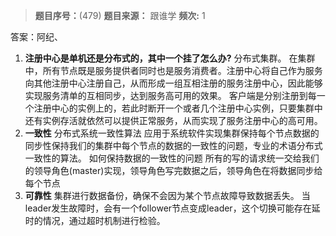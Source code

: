 > **题目序号：**(479)
> **题目来源：** 跟谁学
> **频次:** 1   

答案：阿纪、

1. **注册中心是单机还是分布式的，其中一个挂了怎么办?**
   分布式集群。 在集群中，所有节点既是服务提供者同时也是服务消费者。注册中心将自己作为服务向其他注册中心注册自己，从而形成一组互相注册的服务注册中心，因此能够实现服务清单的互相同步，达到服务高可用的效果。
   客户端是分别注册到每一个注册中心的实例上的，若此时断开一个或者几个注册中心实例，只要集群中还有实例存活就依然可以提供正常服务，从而实现了服务注册中心的高可用。
2. **一致性**
   分布式系统一致性算法 应用于系统软件实现集群保持每个节点数据的同步性保持我们的集群中每个节点的数据的一致性的问题，专业的术语分布式一致性的算法。
   如何保持数据的一致性的问题
   所有的写的请求统一交给我们的领导角色(master)实现，领导角色写完数据之后，领导角色在将数据同步给每个节点 
3. **可靠性**
   集群进行数据备份，确保不会因为某个节点故障导致数据丢失。
   当leader发生故障时，会有一个follower节点变成leader，这个切换可能存在延时的情况，通过超时机制进行检验。     